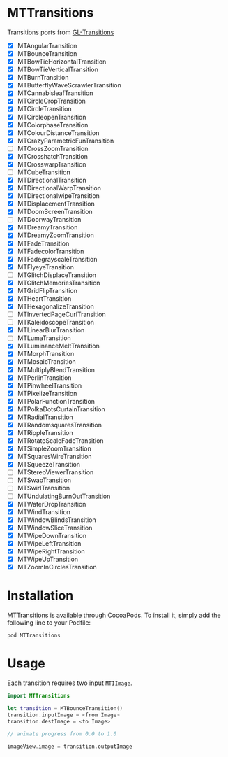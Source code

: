 # MTTransitions

Transitions ports from [GL-Transitions](https://gl-transitions.com/)


- [x] MTAngularTransition
- [x] MTBounceTransition
- [x] MTBowTieHorizontalTransition
- [x] MTBowTieVerticalTransition
- [x] MTBurnTransition
- [x] MTButterflyWaveScrawlerTransition
- [x] MTCannabisleafTransition
- [x] MTCircleCropTransition
- [x] MTCircleTransition
- [x] MTCircleopenTransition
- [x] MTColorphaseTransition
- [x] MTColourDistanceTransition
- [x] MTCrazyParametricFunTransition
- [ ] MTCrossZoomTransition
- [x] MTCrosshatchTransition
- [x] MTCrosswarpTransition
- [ ] MTCubeTransition
- [x] MTDirectionalTransition
- [x] MTDirectionalWarpTransition
- [x] MTDirectionalwipeTransition
- [x] MTDisplacementTransition
- [x] MTDoomScreenTransition
- [ ] MTDoorwayTransition
- [x] MTDreamyTransition
- [x] MTDreamyZoomTransition
- [x] MTFadeTransition
- [x] MTFadecolorTransition
- [x] MTFadegrayscaleTransition
- [x] MTFlyeyeTransition
- [ ] MTGlitchDisplaceTransition
- [x] MTGlitchMemoriesTransition
- [x] MTGridFlipTransition
- [x] MTHeartTransition
- [x] MTHexagonalizeTransition
- [ ] MTInvertedPageCurlTransition
- [ ]  MTKaleidoscopeTransition
- [x] MTLinearBlurTransition
- [ ] MTLumaTransition
- [x] MTLuminanceMeltTransition
- [x] MTMorphTransition
- [x] MTMosaicTransition
- [x] MTMultiplyBlendTransition
- [x] MTPerlinTransition
- [x] MTPinwheelTransition
- [x] MTPixelizeTransition
- [x] MTPolarFunctionTransition
- [x] MTPolkaDotsCurtainTransition
- [x] MTRadialTransition
- [x] MTRandomsquaresTransition
- [x] MTRippleTransition
- [x] MTRotateScaleFadeTransition
- [x] MTSimpleZoomTransition
- [x] MTSquaresWireTransition
- [x] MTSqueezeTransition
- [ ] MTStereoViewerTransition
- [ ] MTSwapTransition
- [ ] MTSwirlTransition
- [ ] MTUndulatingBurnOutTransition
- [x] MTWaterDropTransition
- [x] MTWindTransition
- [x] MTWindowBlindsTransition
- [x] MTWindowSliceTransition
- [x] MTWipeDownTransition
- [x] MTWipeLeftTransition
- [x] MTWipeRightTransition
- [x] MTWipeUpTransition
- [x] MTZoomInCirclesTransition

# Installation

MTTransitions is available through CocoaPods. To install it, simply add the following line to your Podfile:

```sh
pod MTTransitions
```

# Usage

Each transition requires two input `MTIImage`.

```swift
import MTTransitions

let transition = MTBounceTransition()
transition.inputImage = <from Image>
transition.destImage = <to Image>

// animate progress from 0.0 to 1.0

imageView.image = transition.outputImage

```
